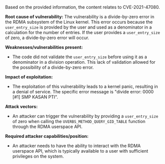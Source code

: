 Based on the provided information, the content relates to CVE-2021-47080.

**Root cause of vulnerability:**
The vulnerability is a divide-by-zero error in the RDMA subsystem of the Linux kernel. This error occurs because the `user_entry_size` is provided by the user and used as a denominator in a calculation for the number of entries. If the user provides a `user_entry_size` of zero, a divide-by-zero error will occur.

**Weaknesses/vulnerabilities present:**
-  The code did not validate the `user_entry_size` before using it as a denominator in a division operation. This lack of validation allowed for the possibility of a divide-by-zero error.

**Impact of exploitation:**
- The exploitation of this vulnerability leads to a kernel panic, resulting in a denial of service. The specific error message is "divide error: 0000 [#1] SMP KASAN PTI".

**Attack vectors:**
- An attacker can trigger the vulnerability by providing a `user_entry_size` of zero when calling the `UVERBS_METHOD_QUERY_GID_TABLE` function through the RDMA userspace API.

**Required attacker capabilities/position:**
- An attacker needs to have the ability to interact with the RDMA userspace API, which is typically available to a user with sufficient privileges on the system.